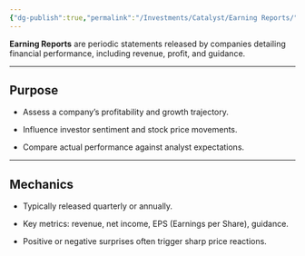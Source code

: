 ```yaml
---
{"dg-publish":true,"permalink":"/Investments/Catalyst/Earning Reports/"}
---
```


**Earning Reports** are periodic statements released by companies detailing financial performance, including revenue, profit, and guidance.

---

## Purpose

- Assess a company’s profitability and growth trajectory.
    
- Influence investor sentiment and stock price movements.
    
- Compare actual performance against analyst expectations.
    

---

## Mechanics

- Typically released quarterly or annually.
    
- Key metrics: revenue, net income, EPS (Earnings per Share), guidance.
    
- Positive or negative surprises often trigger sharp price reactions.